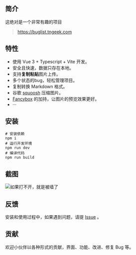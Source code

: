 ## 简介

这绝对是一个非常有趣的项目
> https://buglist.tngeek.com

## 特性

- 使用 Vue 3 + Typescript + Vite 开发。
- 安全且快速，数据只存在本地。
- 支持**复制粘贴**图片上传。
- 多个状态的bug，轻松管理项目。
- 复制转换 Markdown 格式。
- 谷歌 [squoosh](https://squoosh.app/) 压缩图片。
- [Fancybox](https://fancyapps.com/) 的加持，让图片的预览效果更好。
- ···

## 安装

```
# 安装依赖
npm i
# 运行开发环境
npm run dev
# 编译代码
npm run build
```

## 截图
![如果打不开，就是被墙了]( https://cdn.jsdelivr.net/gh/tnKamtao/PicHub_demo@master/buglistImages/image_9440xc_.jpeg)

## 反馈

安装和使用过程中，如果遇到问题，请提 [Issue](https://github.com/lewkamtao/BugList/issues) 。

## 贡献

欢迎小伙伴以各种形式的贡献，界面、功能、改进、修复 Bug 等。
